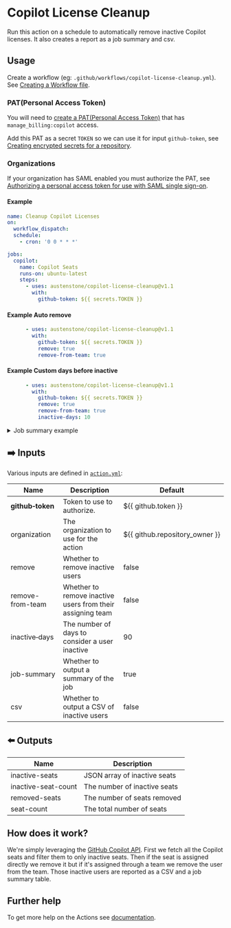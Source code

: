 # Copilot License Cleanup

Run this action on a schedule to automatically remove inactive Copilot licenses. It also creates a report as a job summary and csv.

## Usage
Create a workflow (eg: `.github/workflows/copilot-license-cleanup.yml`). See [Creating a Workflow file](https://help.github.com/en/articles/configuring-a-workflow#creating-a-workflow-file).


### PAT(Personal Access Token)

You will need to [create a PAT(Personal Access Token)](https://github.com/settings/tokens/new?scopes=manage_billing:copilot) that has `manage_billing:copilot` access.

Add this PAT as a secret `TOKEN` so we can use it for input `github-token`, see [Creating encrypted secrets for a repository](https://docs.github.com/en/enterprise-cloud@latest/actions/security-guides/encrypted-secrets#creating-encrypted-secrets-for-a-repository). 
### Organizations

If your organization has SAML enabled you must authorize the PAT, see [Authorizing a personal access token for use with SAML single sign-on](https://docs.github.com/en/enterprise-cloud@latest/authentication/authenticating-with-saml-single-sign-on/authorizing-a-personal-access-token-for-use-with-saml-single-sign-on).


#### Example
```yml
name: Cleanup Copilot Licenses
on:
  workflow_dispatch:
  schedule:
    - cron: '0 0 * * *'

jobs:
  copilot:
    name: Copilot Seats
    runs-on: ubuntu-latest
    steps:
      - uses: austenstone/copilot-license-cleanup@v1.1
        with:
          github-token: ${{ secrets.TOKEN }}
```

#### Example Auto remove
```yml
      - uses: austenstone/copilot-license-cleanup@v1.1
        with:
          github-token: ${{ secrets.TOKEN }}
          remove: true
          remove-from-team: true
```

#### Example Custom days before inactive
```yml
      - uses: austenstone/copilot-license-cleanup@v1.1
        with:
          github-token: ${{ secrets.TOKEN }}
          remove: true
          remove-from-team: true
          inactive-days: 10
```

<details>
  <summary>Job summary example</summary>
  
  <img src="https://github.com/austenstone/copilot-license-cleanup/assets/22425467/4695fc23-e9c7-4403-ba04-2de0e2d36242"/>
  
</details>


## ➡️ Inputs
Various inputs are defined in [`action.yml`](action.yml):

| Name | Description | Default |
| --- | - | - |
| **github&#x2011;token** | Token to use to authorize. | ${{&nbsp;github.token&nbsp;}} |
| organization | The organization to use for the action | ${{&nbsp;github.repository_owner&nbsp;}} |
| remove | Whether to remove inactive users | false |
| remove-from-team | Whether to remove inactive users from their assigning team | false |
| inactive&#x2011;days | The number of days to consider a user inactive | 90 |
| job-summary | Whether to output a summary of the job | true |
| csv | Whether to output a CSV of inactive users | false |

## ⬅️ Outputs
| Name | Description |
| --- | - |
| inactive-seats | JSON array of inactive seats |
| inactive-seat-count | The number of inactive seats |
| removed-seats | The number of seats removed |
| seat-count | The total number of seats |

## How does it work?
We're simply leveraging the [GitHub Copilot API](https://docs.github.com/en/rest/copilot). First we fetch all the Copilot seats and filter them to only inactive seats. Then if the seat is assigned directly we remove it but if it's assigned through a team we remove the user from the team. Those inactive users are reported as a CSV and a job summary table.

## Further help
To get more help on the Actions see [documentation](https://docs.github.com/en/actions).
